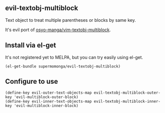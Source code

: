 
## evil-textobj-multiblock

Text object to treat multiple parentheses or blocks by same key.

It's evil port of [osyo-manga/vim-textobj-multiblock](https://github.com/osyo-manga/vim-textobj-multiblock).

## Install via el-get

It's not registered yet to MELPA, but you can try easily using el-get.

```emacs
(el-get-bundle supermomonga/evil-textobj-multiblock)
```

## Configure to use

```emacs
(define-key evil-outer-text-objects-map evil-textobj-multiblock-outer-key 'evil-multiblock-outer-block)
(define-key evil-inner-text-objects-map evil-textobj-multiblock-inner-key 'evil-multiblock-inner-block)
```

